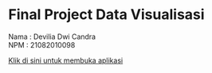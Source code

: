 # Final Project Data Visualisasi
Nama : Devilia Dwi Candra   
NPM : 21082010098

[Klik di sini untuk membuka aplikasi](https://finalproject-21082010098.streamlit.app/)
